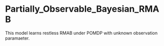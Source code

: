 # Partially_Observable_Bayesian_RMAB
This model learns restless RMAB under POMDP with unknown observation paramaeter.
